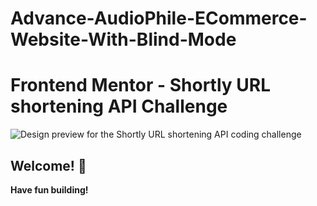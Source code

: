 # Advance-AudioPhile-ECommerce-Website-With-Blind-Mode

# Frontend Mentor - Shortly URL shortening API Challenge

![Design preview for the Shortly URL shortening API coding challenge](./design/desktop-preview.jpg)

## Welcome! 👋

**Have fun building!** 
